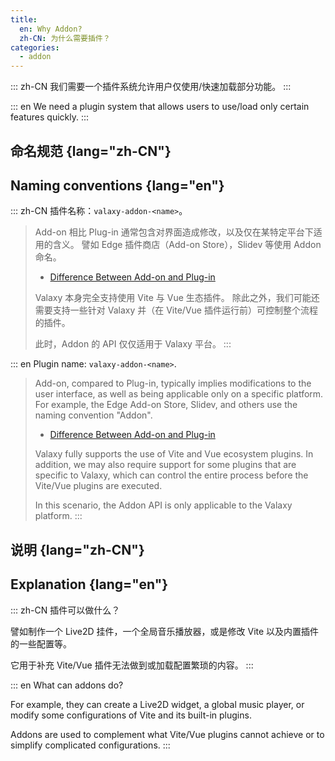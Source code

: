 ```yaml
---
title:
  en: Why Addon?
  zh-CN: 为什么需要插件？
categories:
  - addon
---
```


::: zh-CN
我们需要一个插件系统允许用户仅使用/快速加载部分功能。
:::

::: en
We need a plugin system that allows users to use/load only certain features quickly.
:::

## 命名规范 {lang="zh-CN"}

## Naming conventions {lang="en"}

::: zh-CN
插件名称：`valaxy-addon-<name>`。

> Add-on 相比 Plug-in 通常包含对界面造成修改，以及仅在某特定平台下适用的含义。
> 譬如 Edge 插件商店（Add-on Store），Slidev 等使用 Addon 命名。
>
> - [Difference Between Add-on and Plug-in](http://www.differencebetween.net/technology/difference-between-add-on-and-plug-in/)
>
> Valaxy 本身完全支持使用 Vite 与 Vue 生态插件。
> 除此之外，我们可能还需要支持一些针对 Valaxy 并（在 Vite/Vue 插件运行前）可控制整个流程的插件。
>
> 此时，Addon 的 API 仅仅适用于 Valaxy 平台。
:::

::: en
Plugin name: `valaxy-addon-<name>`.

> Add-on, compared to Plug-in, typically implies modifications to the user interface, as well as being applicable only on a specific platform.
> For example, the Edge Add-on Store, Slidev, and others use the naming convention "Addon".
>
> - [Difference Between Add-on and Plug-in](http://www.differencebetween.net/technology/difference-between-add-on-and-plug-in/)
>
> Valaxy fully supports the use of Vite and Vue ecosystem plugins.
> In addition, we may also require support for some plugins that are specific to Valaxy, which can control the entire process before the Vite/Vue plugins are executed.
>
> In this scenario, the Addon API is only applicable to the Valaxy platform.
:::

## 说明 {lang="zh-CN"}

## Explanation {lang="en"}

::: zh-CN
插件可以做什么？

譬如制作一个 Live2D 挂件，一个全局音乐播放器，或是修改 Vite 以及内置插件的一些配置等。

它用于补充 Vite/Vue 插件无法做到或加载配置繁琐的内容。
:::

::: en
What can addons do?

For example, they can create a Live2D widget, a global music player, or modify some configurations of Vite and its built-in plugins.

Addons are used to complement what Vite/Vue plugins cannot achieve or to simplify complicated configurations.
:::
